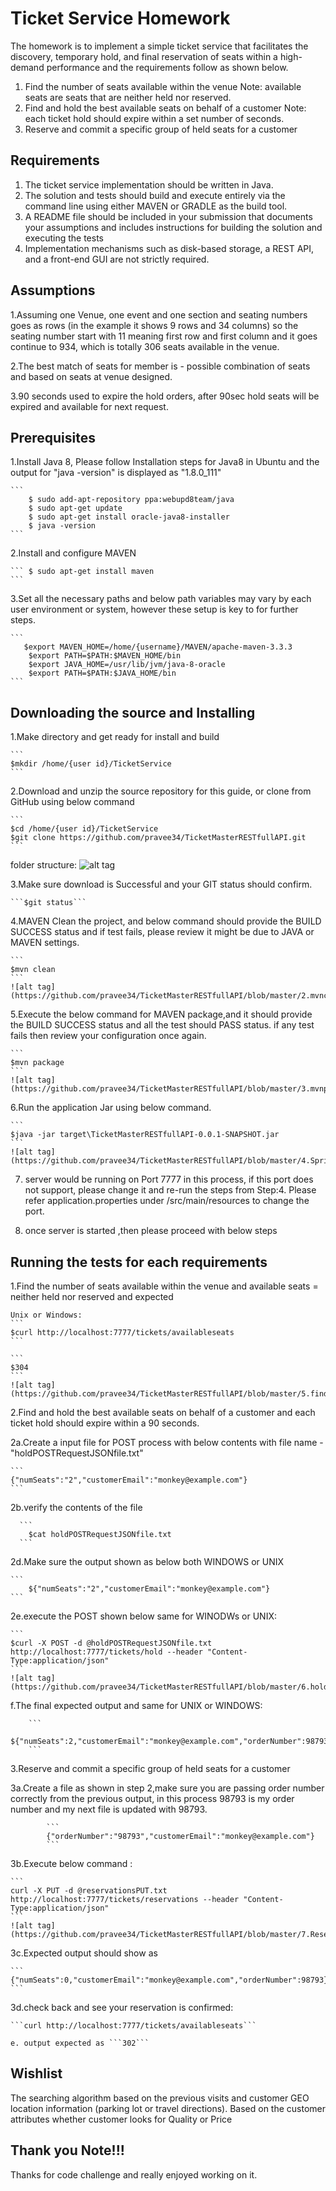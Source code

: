 # Ticket Service Homework

The homework is to implement a simple ticket service that facilitates the discovery, temporary hold, and final reservation of seats within a high-demand performance and the requirements follow as shown below.
1. Find the number of seats available within the venue
Note: available seats are seats that are neither held nor reserved.
2. Find and hold the best available seats on behalf of a customer
Note: each ticket hold should expire within a set number of seconds.
3. Reserve and commit a specific group of held seats for a customer

## Requirements

1. The ticket service implementation should be written in Java.
2. The solution and tests should build and execute entirely via the command line using either MAVEN or GRADLE as the build tool.
3. A README file should be included in your submission that documents your assumptions and includes instructions for building the solution and executing the tests
4. Implementation mechanisms such as disk-based storage, a REST API, and a front-end GUI are not strictly required.

## Assumptions

1.Assuming one Venue, one event and one section and seating numbers goes as rows (in the example it shows 9 rows and 34 columns) so the seating number start with 11 meaning first row and first column and it goes continue to 934, which is totally 306 seats available in the venue.

2.The best match of seats for member is - possible combination of seats and based on seats at venue designed.   

3.90 seconds used to expire the hold orders, after 90sec hold seats will be expired and available for next request.

## Prerequisites

1.Install Java 8, Please follow Installation steps for Java8 in Ubuntu and the output for "java -version" is displayed as "1.8.0_111" 


	```
		$ sudo add-apt-repository ppa:webupd8team/java
		$ sudo apt-get update
		$ sudo apt-get install oracle-java8-installer
		$ java -version
	```
	
2.Install and configure MAVEN 

	```	$ sudo apt-get install maven
	```
	
3.Set all the necessary paths and below path variables may vary by each user environment or system, however these setup is key to for further steps.

	```
	   $export MAVEN_HOME=/home/{username}/MAVEN/apache-maven-3.3.3
		$export PATH=$PATH:$MAVEN_HOME/bin 
		$export JAVA_HOME=/usr/lib/jvm/java-8-oracle
		$export PATH=$PATH:$JAVA_HOME/bin
	```

## Downloading the source and Installing

1.Make directory and get ready for install and build

	```
	$mkdir /home/{user id}/TicketService
	```

2.Download and unzip the source repository for this guide, or clone from GitHub using below command

	```
	$cd /home/{user id}/TicketService
	$git clone https://github.com/pravee34/TicketMasterRESTfullAPI.git
	```
 folder structure:
	![alt tag](https://github.com/pravee34/TicketMasterRESTfullAPI/blob/master/1.projectstructure.JPG)
	
3.Make sure download is Successful and your GIT status should confirm. 

	```$git status```
		
4.MAVEN Clean the project, and below command should provide the BUILD SUCCESS status and if test fails, please review it might be due to JAVA or MAVEN settings. 

	```
	$mvn clean
	```
	![alt tag](https://github.com/pravee34/TicketMasterRESTfullAPI/blob/master/2.mvnclean.JPG)
	
	
5.Execute the below command for MAVEN package,and it should provide the BUILD SUCCESS status and all the test should PASS status. if any test fails then review your configuration once again. 

	```
	$mvn package
	```
	![alt tag](https://github.com/pravee34/TicketMasterRESTfullAPI/blob/master/3.mvnpackage.JPG)
	

6.Run the application Jar using below command.

	```
	$java -jar target\TicketMasterRESTfullAPI-0.0.1-SNAPSHOT.jar
	```
	![alt tag](https://github.com/pravee34/TicketMasterRESTfullAPI/blob/master/4.Springboot.JPG)
	
	
7. server would be running on Port 7777 in this process, if this port does not support, please change it and re-run the steps from Step:4. Please refer application.properties under /src/main/resources to change the port. 

8. once server is started ,then please proceed with below steps

## Running the tests for each requirements

1.Find the number of seats available within the venue and available seats = neither held nor reserved and expected 

	Unix or Windows:
	```
	$curl http://localhost:7777/tickets/availableseats
	```
	
	```
	$304
	```
	![alt tag](https://github.com/pravee34/TicketMasterRESTfullAPI/blob/master/5.findavailableseats.JPG)
	
	
2.Find and hold the best available seats on behalf of a customer and each ticket hold should expire within a 90 seconds.
	 
2a.Create a input file for POST process with below contents with file name - "holdPOSTRequestJSONfile.txt" 
	
	```
	{"numSeats":"2","customerEmail":"monkey@example.com"}
	```	 

2b.verify the contents of the file
	 
	  ```
		$cat holdPOSTRequestJSONfile.txt
	  ```
	   	 
2d.Make sure the output shown as below both WINDOWS or UNIX
	 	
	```
		${"numSeats":"2","customerEmail":"monkey@example.com"}
	```
	 	
2e.execute the POST shown below same for WINODWs or UNIX:
	 
	```
	$curl -X POST -d @holdPOSTRequestJSONfile.txt http://localhost:7777/tickets/hold --header "Content-Type:application/json"
	```
	![alt tag](https://github.com/pravee34/TicketMasterRESTfullAPI/blob/master/6.holdtheBestavailableSeats.JPG)
	 	 			 
	 	 			 
f.The final expected output and same for UNIX or WINDOWS:

	 	```
	 	${"numSeats":2,"customerEmail":"monkey@example.com","orderNumber":98793}
	 	```
	 	
	 
	
3.Reserve and commit a specific group of held seats for a customer

3a.Create a file as shown in step 2,make sure you are passing order number correctly from the previous output, in this process 98793 is my order number and my next file is updated with 98793.  			
	
			```
			{"orderNumber":"98793","customerEmail":"monkey@example.com"}
			```
	
3b.Execute below command : 
				
	```
	curl -X PUT -d @reservationsPUT.txt http://localhost:7777/tickets/reservations --header "Content-Type:application/json"
	```
	![alt tag](https://github.com/pravee34/TicketMasterRESTfullAPI/blob/master/7.Reservations.JPG)
				
				
3c.Expected output should show as 
				
	```
	{"numSeats":0,"customerEmail":"monkey@example.com","orderNumber":98793}
	```
				
3d.check back and see your reservation is confirmed: 
				
	```curl http://localhost:7777/tickets/availableseats```
	
	e. output expected as ```302```
	
## Wishlist

   The searching algorithm based on the previous visits and customer GEO location information (parking lot or travel directions).
   Based on the customer attributes whether customer looks for Quality or Price
   
## Thank you Note!!!

Thanks for code challenge and really enjoyed working on it. 
	
	
	